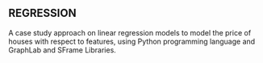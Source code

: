 ## REGRESSION
A case study approach on linear regression models to model the price of houses with respect to features,
using Python programming language and GraphLab and SFrame Libraries.
